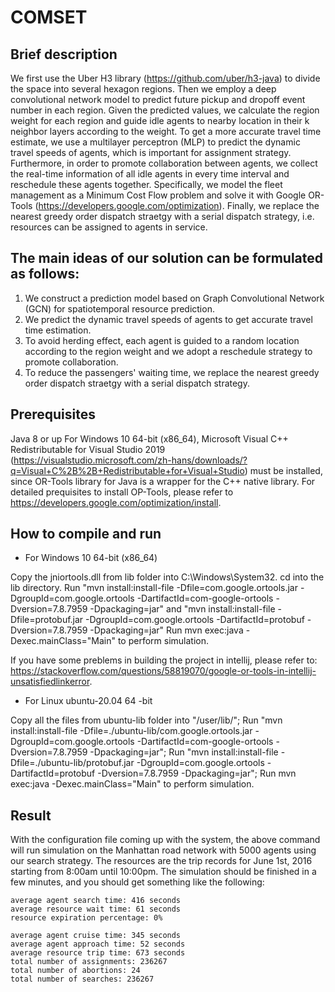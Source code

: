 # COMSET

## Brief description
We first use the Uber H3 library (https://github.com/uber/h3-java) to divide the space into several hexagon regions. Then we employ a deep convolutional network model to predict future pickup and dropoff event number in each region. Given the predicted values, we calculate the region weight for each region and guide idle agents to nearby location in their k neighbor layers according to the weight. To get a more accurate travel time estimate, we use a multilayer perceptron (MLP) to predict the dynamic travel speeds of agents, which is important for assignment strategy. Furthermore, in order to promote collaboration between agents, we collect the real-time information of all idle agents in every time interval and reschedule these agents together. Specifically, we model the fleet management as a Minimum Cost Flow problem and solve it with Google OR-Tools (https://developers.google.com/optimization). Finally, we replace the nearest greedy order dispatch straetgy with a serial dispatch strategy, i.e. resources can be assigned to agents in service.

## The main ideas of our solution can be formulated as follows:
1. We construct a prediction model based on Graph Convolutional Network (GCN) for spatiotemporal resource prediction.
2. We predict the dynamic travel speeds of agents to get accurate travel time estimation.
3. To avoid herding effect, each agent is guided to a random location according to the region weight and we adopt a reschedule strategy to promote collaboration.
4. To reduce the passengers' waiting time, we replace the nearest greedy order dispatch straetgy with a serial dispatch strategy.


## Prerequisites
Java 8 or up
For Windows 10 64-bit (x86_64), Microsoft Visual C++ Redistributable for Visual Studio 2019 (https://visualstudio.microsoft.com/zh-hans/downloads/?q=Visual+C%2B%2B+Redistributable+for+Visual+Studio) must be installed, since OR-Tools library for Java is a wrapper for the C++ native library.
For detailed prequisites to install OP-Tools, please refer to https://developers.google.com/optimization/install.


## How to compile and run

- For Windows 10 64-bit (x86_64)

Copy the jniortools.dll from lib folder into C:\Windows\System32.
cd into the lib directory.
Run "mvn install:install-file -Dfile=com.google.ortools.jar -DgroupId=com.google.ortools -DartifactId=com-google-ortools -Dversion=7.8.7959 -Dpackaging=jar" and "mvn install:install-file -Dfile=protobuf.jar -DgroupId=com.google.ortools -DartifactId=protobuf -Dversion=7.8.7959 -Dpackaging=jar"
Run mvn exec:java -Dexec.mainClass="Main" to perform simulation.

   If you have some preblems in building the project in intellij, please refer to: https://stackoverflow.com/questions/58819070/google-or-tools-in-intellij-unsatisfiedlinkerror.

- For Linux ubuntu-20.04 64 -bit

Copy all the files from ubuntu-lib folder into "/user/lib/";
Run "mvn install:install-file -Dfile=./ubuntu-lib/com.google.ortools.jar -DgroupId=com.google.ortools -DartifactId=com-google-ortools -Dversion=7.8.7959 -Dpackaging=jar";
Run "mvn install:install-file -Dfile=./ubuntu-lib/protobuf.jar -DgroupId=com.google.ortools -DartifactId=protobuf -Dversion=7.8.7959 -Dpackaging=jar";
Run mvn exec:java -Dexec.mainClass="Main" to perform simulation.


## Result
With the configuration file coming up with the system, the above command will run simulation on the Manhattan road network with 5000 agents using our search strategy. The resources are the trip records for June 1st, 2016 starting from 8:00am until 10:00pm. The simulation should be finished in a few minutes, and you should get something like the following:
```
average agent search time: 416 seconds 
average resource wait time: 61 seconds 
resource expiration percentage: 0%

average agent cruise time: 345 seconds 
average agent approach time: 52 seconds 
average resource trip time: 673 seconds 
total number of assignments: 236267
total number of abortions: 24
total number of searches: 236267  
```   


